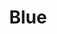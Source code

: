 ---
layout: music
category: songs
title: Blue
short: blue
order: 3
aif: "/music/AaronGreene-Blue-unsigned.aif"
mp3: "/music/AaronGreene-Blue-unsigned.mp3"
ogg: "/music/AaronGreene-Blue-unsigned.ogg"
---